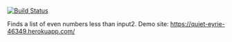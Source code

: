 [![Build Status](https://travis-ci.org/BehlulKeremSisman/myDemoApp.svg?branch=master)](https://travis-ci.org/BehlulKeremSisman/myDemoApp)

 Finds a list of even numbers less than input2.
 Demo site: https://quiet-eyrie-46349.herokuapp.com/
